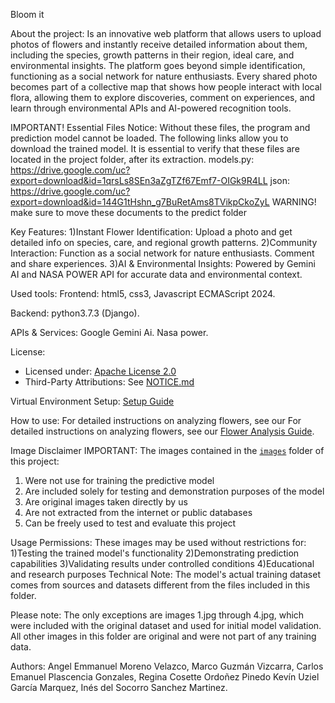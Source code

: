 Bloom it 

About the project:
Is an innovative web platform that allows users to upload photos of flowers and instantly receive detailed information about them, including the species, growth patterns in their region, ideal care, and environmental insights.
The platform goes beyond simple identification, functioning as a social network for nature enthusiasts. Every shared photo becomes part of a collective map that shows how people interact with local flora, allowing them to explore discoveries, comment on experiences, and learn through environmental APIs and AI-powered recognition tools.

IMPORTANT! Essential Files Notice:
Without these files, the program and prediction model cannot be loaded. The following links allow you to download the trained model. It is essential to verify that these files are located in the project folder, after its extraction.
models.py: https://drive.google.com/uc?export=download&id=1qrsLs8SEn3aZgTZf67Emf7-OIGk9R4LL
json: https://drive.google.com/uc?export=download&id=144G1tHshn_g7BuRetAms8TVikpCkoZyL
WARNING! make sure to move these documents to the predict folder 

Key Features:
1)Instant Flower Identification:
Upload a photo and get detailed info on species, care, and regional growth patterns.
2)Community Interaction:
Function as a social network for nature enthusiasts. Comment and share experiences.
3)AI & Environmental Insights:
Powered by Gemini AI and NASA POWER API for accurate data and environmental context.

Used tools:
Frontend: 
html5, css3, Javascript ECMAScript 2024.

Backend:
python3.7.3 (Django).

APIs & Services:
Google Gemini Ai.
Nasa power.

License:
- Licensed under: [Apache License 2.0](LICENSE)
- Third-Party Attributions: See [NOTICE.md](NOTICE.md)


Virtual Environment Setup:
[Setup Guide](Setup.md) 

How to use:
For detailed instructions on analyzing flowers, see our For detailed instructions on analyzing flowers, see our [Flower Analysis Guide](Flower-guide.md).

Image Disclaimer
IMPORTANT: The images contained in the [`images`](./images) folder of this project:
1) Were not use for training the predictive model
2) Are included solely for testing and demonstration purposes of the model
3) Are original images taken directly by us
4) Are not extracted from the internet or public databases
5) Can be freely used to test and evaluate this project

Usage Permissions:
These images may be used without restrictions for:
1)Testing the trained model's functionality
2)Demonstrating prediction capabilities
3)Validating results under controlled conditions
4)Educational and research purposes   Technical Note:
The model's actual training dataset comes from sources and datasets different from the files included in this folder.

Please note: The only exceptions are images 1.jpg through 4.jpg, which were included with the original dataset and used for initial model validation. All other images in this folder are original and were not part of any training data.

Authors:
Angel Emmanuel Moreno Velazco, 
Marco Guzmán Vizcarra,
Carlos Emanuel Plascencia Gonzales,
Regina Cosette Ordoñez Pinedo
Kevín Uziel García Marquez,
Inés del Socorro Sanchez Martinez.
